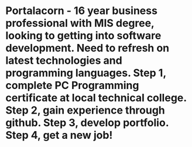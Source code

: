 # Portalacorn - 16 year business professional with MIS degree, looking to getting into software development.  Need to refresh on latest technologies and programming languages.  Step 1, complete PC Programming certificate at local technical college.  Step 2, gain experience through github.  Step 3, develop portfolio.  Step 4, get a new job!
